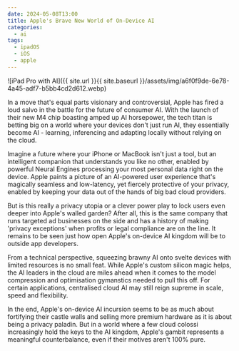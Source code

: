 ```yaml
---
date: 2024-05-08T13:00
title: Apple's Brave New World of On-Device AI
categories:
  - ai
tags:
  - ipadOS
  - iOS
  - apple
---
```

![iPad Pro with AI]({{ site.url }}{{ site.baseurl }}/assets/img/a6f0f9de-6e78-4a45-adf7-b5bb4cd2d612.webp)

In a move that's equal parts visionary and controversial, Apple has fired a loud salvo in the battle for the future of consumer AI. With the launch of their new M4 chip boasting amped up AI horsepower, the tech titan is betting big on a world where your devices don't just run AI, they essentially become AI - learning, inferencing and adapting locally without relying on the cloud.

Imagine a future where your iPhone or MacBook isn't just a tool, but an intelligent companion that understands you like no other, enabled by powerful Neural Engines processing your most personal data right on the device. Apple paints a picture of an AI-powered user experience that's magically seamless and low-latency, yet fiercely protective of your privacy, enabled by keeping your data out of the hands of big bad cloud providers.

But is this really a privacy utopia or a clever power play to lock users even deeper into Apple's walled garden? After all, this is the same company that runs targeted ad businesses on the side and has a history of making 'privacy exceptions' when profits or legal compliance are on the line. It remains to be seen just how open Apple's on-device AI kingdom will be to outside app developers.

From a technical perspective, squeezing brawny AI onto svelte devices with limited resources is no small feat. While Apple's custom silicon magic helps, the AI leaders in the cloud are miles ahead when it comes to the model compression and optimisation gymanstics needed to pull this off. For certain applications, centralised cloud AI may still reign supreme in scale, speed and flexibility.

In the end, Apple's on-device AI incursion seems to be as much about fortifying their castle walls and selling more premium hardware as it is about being a privacy paladin. But in a world where a few cloud colossi increasingly hold the keys to the AI kingdom, Apple's gambit represents a meaningful counterbalance, even if their motives aren't 100% pure.
